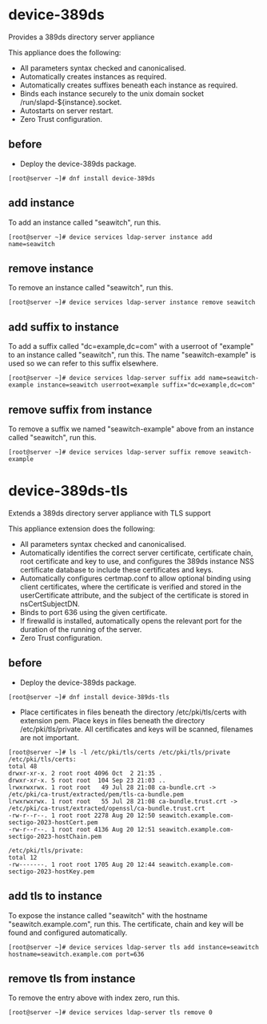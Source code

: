 # device-389ds
Provides a 389ds directory server appliance

This appliance does the following:

- All parameters syntax checked and canonicalised.
- Automatically creates instances as required.
- Automatically creates suffixes beneath each instance as required.
- Binds each instance securely to the unix domain socket /run/slapd-${instance}.socket.
- Autostarts on server restart.
- Zero Trust configuration.

## before

- Deploy the device-389ds package.

```
[root@server ~]# dnf install device-389ds
```

## add instance

To add an instance called "seawitch", run this.

```
[root@server ~]# device services ldap-server instance add name=seawitch
```

## remove instance

To remove an instance called "seawitch", run this.

```
[root@server ~]# device services ldap-server instance remove seawitch 
```

## add suffix to instance

To add a suffix called "dc=example,dc=com" with a userroot of "example" to an instance called "seawitch", run this. The name "seawitch-example" is used so we can refer to this suffix elsewhere.

```
[root@server ~]# device services ldap-server suffix add name=seawitch-example instance=seawitch userroot=example suffix="dc=example,dc=com"
```

## remove suffix from instance

To remove a suffix we named "seawitch-example" above from an instance called "seawitch", run this.

```
[root@server ~]# device services ldap-server suffix remove seawitch-example
```


# device-389ds-tls
Extends a 389ds directory server appliance with TLS support

This appliance extension does the following:

- All parameters syntax checked and canonicalised.
- Automatically identifies the correct server certificate, certificate chain, root
  certificate and key to use, and configures the 389ds instance NSS certificate database
  to include these certificates and keys.
- Automatically configures certmap.conf to allow optional binding using client
  certificates, where the certificate is verified and stored in the userCertificate
  attribute, and the subject of the certificate is stored in nsCertSubjectDN.
- Binds to port 636 using the given certificate.
- If firewalld is installed, automatically opens the relevant port for the duration of
  the running of the server.
- Zero Trust configuration.

## before

- Deploy the device-389ds package.

```
[root@server ~]# dnf install device-389ds-tls
```

- Place certificates in files beneath the directory /etc/pki/tls/certs with extension
  pem. Place keys in files beneath the directory /etc/pki/tls/private. All certificates
  and keys will be scanned, filenames are not important.

```
[root@server ~]# ls -l /etc/pki/tls/certs /etc/pki/tls/private
/etc/pki/tls/certs:
total 48
drwxr-xr-x. 2 root root 4096 Oct  2 21:35 .
drwxr-xr-x. 5 root root  104 Sep 23 21:03 ..
lrwxrwxrwx. 1 root root   49 Jul 28 21:08 ca-bundle.crt -> /etc/pki/ca-trust/extracted/pem/tls-ca-bundle.pem
lrwxrwxrwx. 1 root root   55 Jul 28 21:08 ca-bundle.trust.crt -> /etc/pki/ca-trust/extracted/openssl/ca-bundle.trust.crt
-rw-r--r--. 1 root root 2278 Aug 20 12:50 seawitch.example.com-sectigo-2023-hostCert.pem
-rw-r--r--. 1 root root 4136 Aug 20 12:51 seawitch.example.com-sectigo-2023-hostChain.pem

/etc/pki/tls/private:
total 12
-rw-------. 1 root root 1705 Aug 20 12:44 seawitch.example.com-sectigo-2023-hostKey.pem
```

## add tls to instance

To expose the instance called "seawitch" with the hostname "seawitch.example.com", run
this. The certificate, chain and key will be found and configured automatically.

```
[root@server ~]# device services ldap-server tls add instance=seawitch hostname=seawitch.example.com port=636
```

## remove tls from instance

To remove the entry above with index zero, run this.

```
[root@server ~]# device services ldap-server tls remove 0
```


